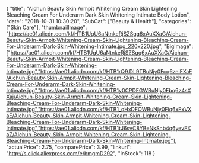 {
	"title": "Aichun Beauty Skin Armpit Whitening Cream Skin Lightening Bleaching Cream For Underarm Dark Skin Whitening Intimate Body Lotion",
	"date": "2018-10-31 10:30:20",
	"SubCat": ["Beauty & Health"],
	"categories": ["Skin Care"],
	"thumbnailImage": "https://ae01.alicdn.com/kf/HTB1UgU6aNtnkeRjSZSgq6xAuXXaG/Aichun-Beauty-Skin-Armpit-Whitening-Cream-Skin-Lightening-Bleaching-Cream-For-Underarm-Dark-Skin-Whitening-Intimate.jpg_220x220.jpg",
	"BigImage": ["https://ae01.alicdn.com/kf/HTB1UgU6aNtnkeRjSZSgq6xAuXXaG/Aichun-Beauty-Skin-Armpit-Whitening-Cream-Skin-Lightening-Bleaching-Cream-For-Underarm-Dark-Skin-Whitening-Intimate.jpg","https://ae01.alicdn.com/kf/HTB1rQ9.DL9TBuNjy0Fcq6zeiFXaF/Aichun-Beauty-Skin-Armpit-Whitening-Cream-Skin-Lightening-Bleaching-Cream-For-Underarm-Dark-Skin-Whitening-Intimate.jpg","https://ae01.alicdn.com/kf/HTB1y0CPDFGWBuNjy0Fbq6z4sXXaj/Aichun-Beauty-Skin-Armpit-Whitening-Cream-Skin-Lightening-Bleaching-Cream-For-Underarm-Dark-Skin-Whitening-Intimate.jpg","https://ae01.alicdn.com/kf/HTB1_oHxDFOWBuNjy0Fiq6xFxVXaE/Aichun-Beauty-Skin-Armpit-Whitening-Cream-Skin-Lightening-Bleaching-Cream-For-Underarm-Dark-Skin-Whitening-Intimate.jpg","https://ae01.alicdn.com/kf/HTB1tJ6svC8YBeNkSnb4q6yevFXaZ/Aichun-Beauty-Skin-Armpit-Whitening-Cream-Skin-Lightening-Bleaching-Cream-For-Underarm-Dark-Skin-Whitening-Intimate.jpg"],
	"actualPrice": 2.75,
	"comparePrice": 3.99,
	"linkurl": "http://s.click.aliexpress.com/e/bmgmD292",
	"inStock": 118
}

